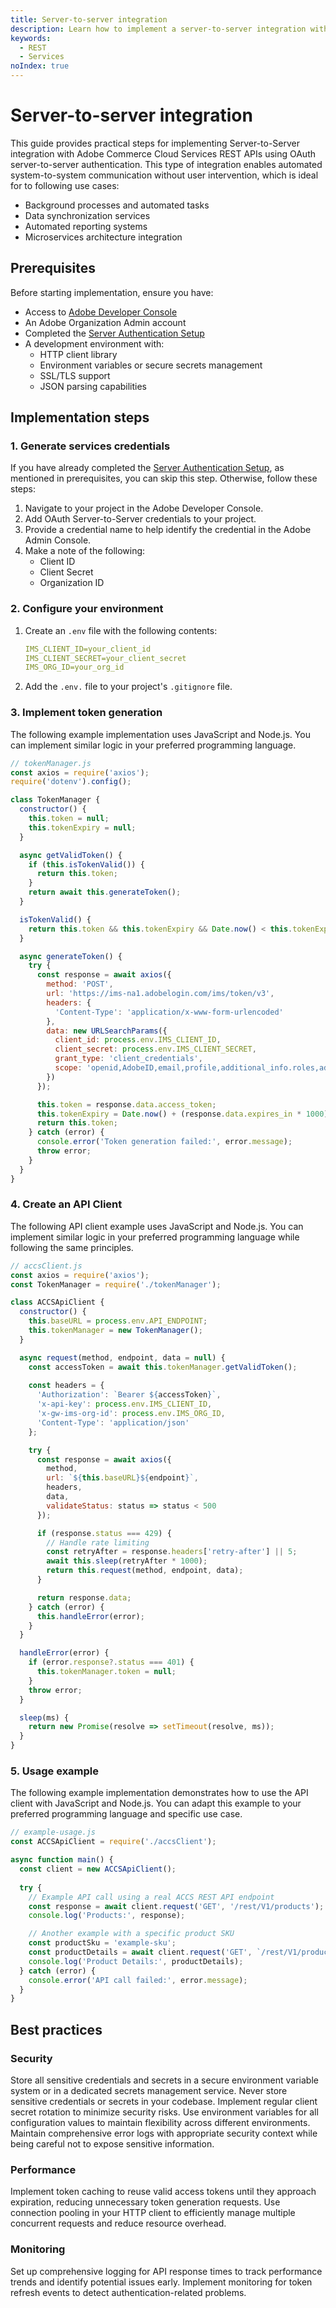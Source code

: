 ```yaml
---
title: Server-to-server integration
description: Learn how to implement a server-to-server integration with the Adobe Commerce as a Cloud Service REST API.
keywords:
  - REST
  - Services
noIndex: true
---
```


# Server-to-server integration

This guide provides practical steps for implementing Server-to-Server integration with Adobe Commerce Cloud Services REST APIs using OAuth server-to-server authentication. This type of integration enables automated system-to-system communication without user intervention, which is ideal for to following use cases:

- Background processes and automated tasks
- Data synchronization services
- Automated reporting systems
- Microservices architecture integration

## Prerequisites

Before starting implementation, ensure you have:

- Access to [Adobe Developer Console](https://developer.adobe.com/console)
- An Adobe Organization Admin account
- Completed the [Server Authentication Setup](/rest/authentication/server-to-server.md)
- A development environment with:
  - HTTP client library
  - Environment variables or secure secrets management
  - SSL/TLS support
  - JSON parsing capabilities

## Implementation steps

### 1. Generate services credentials

If you have already completed the [Server Authentication Setup](/rest/authentication/server-to-server.md), as mentioned in prerequisites, you can skip this step. Otherwise, follow these steps:

1. Navigate to your project in the Adobe Developer Console.
2. Add OAuth Server-to-Server credentials to your project.
3. Provide a credential name to help identify the credential in the Adobe Admin Console.
4. Make a note of the following:
   - Client ID
   - Client Secret
   - Organization ID

### 2. Configure your environment

1. Create an `.env` file with the following contents:

   ```yaml
   IMS_CLIENT_ID=your_client_id
   IMS_CLIENT_SECRET=your_client_secret
   IMS_ORG_ID=your_org_id
   ```

1. Add the `.env.` file to your project's `.gitignore` file.

### 3. Implement token generation

The following example implementation uses JavaScript and Node.js. You can implement similar logic in your preferred programming language.

```javascript
// tokenManager.js
const axios = require('axios');
require('dotenv').config();

class TokenManager {
  constructor() {
    this.token = null;
    this.tokenExpiry = null;
  }

  async getValidToken() {
    if (this.isTokenValid()) {
      return this.token;
    }
    return await this.generateToken();
  }

  isTokenValid() {
    return this.token && this.tokenExpiry && Date.now() < this.tokenExpiry;
  }

  async generateToken() {
    try {
      const response = await axios({
        method: 'POST',
        url: 'https://ims-na1.adobelogin.com/ims/token/v3',
        headers: {
          'Content-Type': 'application/x-www-form-urlencoded'
        },
        data: new URLSearchParams({
          client_id: process.env.IMS_CLIENT_ID,
          client_secret: process.env.IMS_CLIENT_SECRET,
          grant_type: 'client_credentials',
          scope: 'openid,AdobeID,email,profile,additional_info.roles,additional_info.projectedProductContext'  // required scopes
        })
      });

      this.token = response.data.access_token;
      this.tokenExpiry = Date.now() + (response.data.expires_in * 1000);
      return this.token;
    } catch (error) {
      console.error('Token generation failed:', error.message);
      throw error;
    }
  }
}
```

### 4. Create an API Client

The following API client example uses JavaScript and Node.js. You can implement similar logic in your preferred programming language while following the same principles.

```javascript
// accsClient.js
const axios = require('axios');
const TokenManager = require('./tokenManager');

class ACCSApiClient {
  constructor() {
    this.baseURL = process.env.API_ENDPOINT;
    this.tokenManager = new TokenManager();
  }

  async request(method, endpoint, data = null) {
    const accessToken = await this.tokenManager.getValidToken();
    
    const headers = {
      'Authorization': `Bearer ${accessToken}`,
      'x-api-key': process.env.IMS_CLIENT_ID,
      'x-gw-ims-org-id': process.env.IMS_ORG_ID,
      'Content-Type': 'application/json'
    };

    try {
      const response = await axios({
        method,
        url: `${this.baseURL}${endpoint}`,
        headers,
        data,
        validateStatus: status => status < 500
      });

      if (response.status === 429) {
        // Handle rate limiting
        const retryAfter = response.headers['retry-after'] || 5;
        await this.sleep(retryAfter * 1000);
        return this.request(method, endpoint, data);
      }

      return response.data;
    } catch (error) {
      this.handleError(error);
    }
  }

  handleError(error) {
    if (error.response?.status === 401) {
      this.tokenManager.token = null;
    }
    throw error;
  }

  sleep(ms) {
    return new Promise(resolve => setTimeout(resolve, ms));
  }
}
```

### 5. Usage example

The following example implementation demonstrates how to use the API client with JavaScript and Node.js. You can adapt this example to your preferred programming language and specific use case.

```javascript
// example-usage.js
const ACCSApiClient = require('./accsClient');

async function main() {
  const client = new ACCSApiClient();
  
  try {
    // Example API call using a real ACCS REST API endpoint
    const response = await client.request('GET', '/rest/V1/products');
    console.log('Products:', response);

    // Another example with a specific product SKU
    const productSku = 'example-sku';
    const productDetails = await client.request('GET', `/rest/V1/products/${productSku}`);
    console.log('Product Details:', productDetails);
  } catch (error) {
    console.error('API call failed:', error.message);
  }
}
```

## Best practices

### Security

Store all sensitive credentials and secrets in a secure environment variable system or in a dedicated secrets management service. Never store sensitive credentials or secrets in your codebase. Implement regular client secret rotation to minimize security risks. Use environment variables for all configuration values to maintain flexibility across different environments. Maintain comprehensive error logs with appropriate security context while being careful not to expose sensitive information.

### Performance

Implement token caching to reuse valid access tokens until they approach expiration, reducing unnecessary token generation requests. Use connection pooling in your HTTP client to efficiently manage multiple concurrent requests and reduce resource overhead.

### Monitoring

Set up comprehensive logging for API response times to track performance trends and identify potential issues early. Implement monitoring for token refresh events to detect authentication-related problems.

